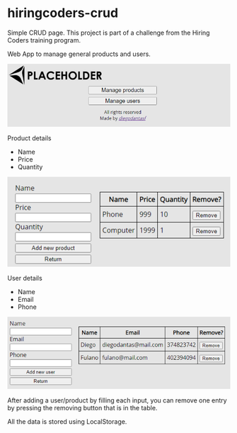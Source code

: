 # hiringcoders-crud
Simple CRUD page. This project is part of a challenge from the Hiring Coders training program.

Web App to manage general products and users.

![Menu](/images/menu.PNG)

Product details
- Name
- Price
- Quantity

![Products](/images/products.PNG)

User details
- Name
- Email
- Phone

![Users](/images/users.PNG)

After adding a user/product by filling each input, you can remove one entry by pressing the removing button that is in the table.

All the data is stored using LocalStorage.
